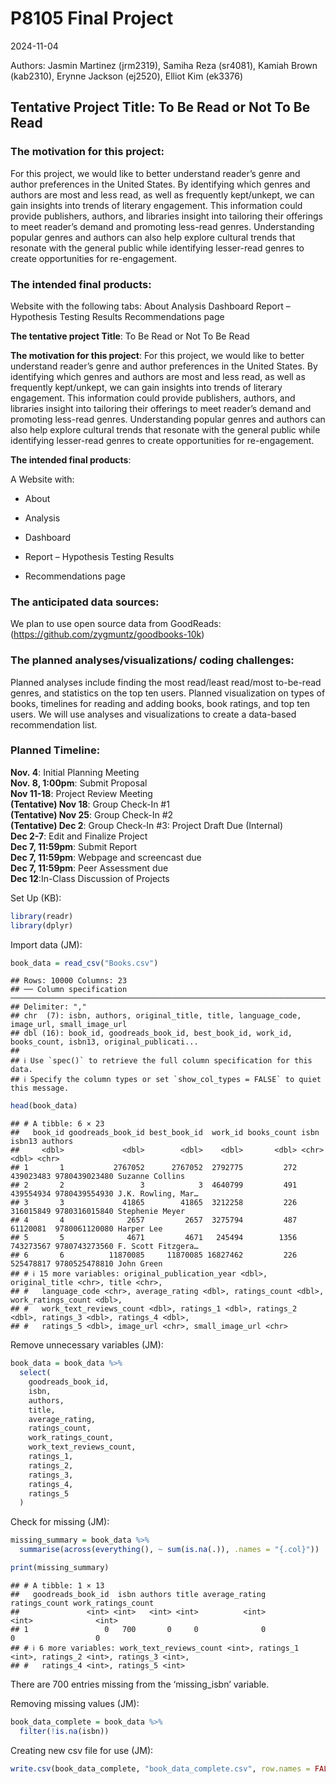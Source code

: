 P8105 Final Project
================
2024-11-04

Authors: Jasmin Martinez (jrm2319), Samiha Reza (sr4081), Kamiah Brown
(kab2310), Erynne Jackson (ej2520), Elliot Kim (ek3376)

## **Tentative Project Title: To Be Read or Not To Be Read**

### **The motivation for this project**:

For this project, we would like to better understand reader’s genre and
author preferences in the United States. By identifying which genres and
authors are most and less read, as well as frequently kept/unkept, we
can gain insights into trends of literary engagement. This information
could provide publishers, authors, and libraries insight into tailoring
their offerings to meet reader’s demand and promoting less-read genres.
Understanding popular genres and authors can also help explore cultural
trends that resonate with the general public while identifying
lesser-read genres to create opportunities for re-engagement.

### **The intended final products**:

Website with the following tabs: About Analysis Dashboard Report –
Hypothesis Testing Results Recommendations page

**The tentative project Title**: To Be Read or Not To Be Read

**The motivation for this project**: For this project, we would like to
better understand reader’s genre and author preferences in the United
States. By identifying which genres and authors are most and less read,
as well as frequently kept/unkept, we can gain insights into trends of
literary engagement. This information could provide publishers, authors,
and libraries insight into tailoring their offerings to meet reader’s
demand and promoting less-read genres. Understanding popular genres and
authors can also help explore cultural trends that resonate with the
general public while identifying lesser-read genres to create
opportunities for re-engagement.

**The intended final products**:

A Website with:

- About

- Analysis

- Dashboard

- Report – Hypothesis Testing Results

- Recommendations page

### **The anticipated data sources**:

We plan to use open source data from GoodReads:
(<https://github.com/zygmuntz/goodbooks-10k>)

### **The planned analyses/visualizations/ coding challenges**:

Planned analyses include finding the most read/least read/most
to-be-read genres, and statistics on the top ten users. Planned
visualization on types of books, timelines for reading and adding books,
book ratings, and top ten users. We will use analyses and visualizations
to create a data-based recommendation list.

### **Planned Timeline**:

**Nov. 4**: Initial Planning Meeting  
**Nov. 8, 1:00pm**: Submit Proposal  
**Nov 11-18**: Project Review Meeting  
**(Tentative) Nov 18**: Group Check-In \#1  
**(Tentative) Nov 25**: Group Check-In \#2  
**(Tentative) Dec 2**: Group Check-In \#3: Project Draft Due
(Internal)  
**Dec 2-7**: Edit and Finalize Project  
**Dec 7, 11:59pm**: Submit Report  
**Dec 7, 11:59pm**: Webpage and screencast due  
**Dec 7, 11:59pm**: Peer Assessment due  
**Dec 12**:In-Class Discussion of Projects

Set Up (KB):

``` r
library(readr)
library(dplyr)
```

Import data (JM):

``` r
book_data = read_csv("Books.csv")
```

    ## Rows: 10000 Columns: 23
    ## ── Column specification ────────────────────────────────────────────────────────────────────────────────
    ## Delimiter: ","
    ## chr  (7): isbn, authors, original_title, title, language_code, image_url, small_image_url
    ## dbl (16): book_id, goodreads_book_id, best_book_id, work_id, books_count, isbn13, original_publicati...
    ## 
    ## ℹ Use `spec()` to retrieve the full column specification for this data.
    ## ℹ Specify the column types or set `show_col_types = FALSE` to quiet this message.

``` r
head(book_data)
```

    ## # A tibble: 6 × 23
    ##   book_id goodreads_book_id best_book_id  work_id books_count isbn             isbn13 authors           
    ##     <dbl>             <dbl>        <dbl>    <dbl>       <dbl> <chr>             <dbl> <chr>             
    ## 1       1           2767052      2767052  2792775         272 439023483 9780439023480 Suzanne Collins   
    ## 2       2                 3            3  4640799         491 439554934 9780439554930 J.K. Rowling, Mar…
    ## 3       3             41865        41865  3212258         226 316015849 9780316015840 Stephenie Meyer   
    ## 4       4              2657         2657  3275794         487 61120081  9780061120080 Harper Lee        
    ## 5       5              4671         4671   245494        1356 743273567 9780743273560 F. Scott Fitzgera…
    ## 6       6          11870085     11870085 16827462         226 525478817 9780525478810 John Green        
    ## # ℹ 15 more variables: original_publication_year <dbl>, original_title <chr>, title <chr>,
    ## #   language_code <chr>, average_rating <dbl>, ratings_count <dbl>, work_ratings_count <dbl>,
    ## #   work_text_reviews_count <dbl>, ratings_1 <dbl>, ratings_2 <dbl>, ratings_3 <dbl>, ratings_4 <dbl>,
    ## #   ratings_5 <dbl>, image_url <chr>, small_image_url <chr>

Remove unnecessary variables (JM):

``` r
book_data = book_data %>%
  select(
    goodreads_book_id,  
    isbn,                
    authors,             
    title,               
    average_rating,      
    ratings_count,       
    work_ratings_count,  
    work_text_reviews_count, 
    ratings_1,           
    ratings_2,           
    ratings_3,           
    ratings_4,           
    ratings_5            
  )
```

Check for missing (JM):

``` r
missing_summary = book_data %>%
  summarise(across(everything(), ~ sum(is.na(.)), .names = "{.col}"))

print(missing_summary)
```

    ## # A tibble: 1 × 13
    ##   goodreads_book_id  isbn authors title average_rating ratings_count work_ratings_count
    ##               <int> <int>   <int> <int>          <int>         <int>              <int>
    ## 1                 0   700       0     0              0             0                  0
    ## # ℹ 6 more variables: work_text_reviews_count <int>, ratings_1 <int>, ratings_2 <int>, ratings_3 <int>,
    ## #   ratings_4 <int>, ratings_5 <int>

There are 700 entries missing from the ‘missing_isbn’ variable.

Removing missing values (JM):

``` r
book_data_complete = book_data %>%
  filter(!is.na(isbn))
```

Creating new csv file for use (JM):

``` r
write.csv(book_data_complete, "book_data_complete.csv", row.names = FALSE)
```
